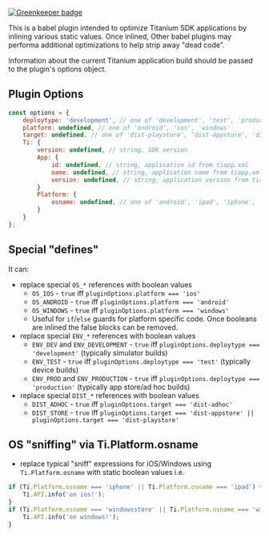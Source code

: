 
[![Greenkeeper badge](https://badges.greenkeeper.io/appcelerator/babel-plugin-transform-titanium.svg)](https://greenkeeper.io/)

This is a babel plugin intended to optimize Titanium SDK applications by inlining various static values. Once inlined, Other babel plugins may performa additional optimizations to help strip away "dead code".

Information about the current Titanium application build should be passed to the plugin's options object.

## Plugin Options

```javascript
const options = {
	deploytype: 'development', // one of 'development', 'test', 'production'
	platform: undefined, // one of 'android', 'ios', 'windows'
	target: undefined, // one of 'dist-playstore', 'dist-appstore', 'dist-adhoc', null/undefined
	Ti: {
		version: undefined, // string, SDK version
		App: {
			id: undefined, // string, application id from tiapp.xml
			name: undefined, // string, application name from tiapp.xml
			version: undefined, // string, application version from tiapp.xml
		}
		Platform: {
			osname: undefined, // one of 'android', 'ipad', 'iphone', 'windowsphone', 'windowsstore'
		}
	}
};
```

## Special "defines"
It can:
- replace special `OS_*` references with boolean values
  - `OS_IOS` - `true` iff `pluginOptions.platform === 'ios'`
  - `OS_ANDROID` - `true` iff `pluginOptions.platform === 'android'`
  - `OS_WINDOWS` - `true` iff `pluginOptions.platform === 'windows'`
  - Useful for `if`/`else` guards for platform specific code. Once booleans are inlined the false blocks can be removed.
- replace special `ENV_*` references with boolean values
  - `ENV_DEV` and `ENV_DEVELOPMENT` - `true` iff `pluginOptions.deploytype === 'development'` (typically simulator builds)
  - `ENV_TEST` - `true` iff `pluginOptions.deploytype === 'test'` (typically device builds)
  - `ENV_PROD` and `ENV_PRODUCTION` - `true` iff `pluginOptions.deploytype === 'production'` (typically app store/ad hoc builds)
- replace special `DIST_*` references with boolean values
  - `DIST_ADHOC` - `true` iff `pluginOptions.target === 'dist-adhoc'`
  - `DIST_STORE` - `true` iff `pluginOptions.target === 'dist-appstore' || pluginOptions.target === 'dist-playstore'`

## OS "sniffing" via Ti.Platform.osname
- replace typical "sniff" expressions for iOS/Windows using `Ti.Platform.osname` with static boolean values
i.e.
```javascript
if (Ti.Platform.osname === 'iphone' || Ti.Platform.osname === 'ipad') {
	Ti.API.info('on ios!');
}
if (Ti.Platform.osname === 'windowsstore' || Ti.Platform.osname === 'windowsphone') {
	Ti.API.info('on windows!');
}
```

